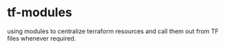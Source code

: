 # tf-modules
using modules to centralize terraform resources and call them out from TF files whenever required.